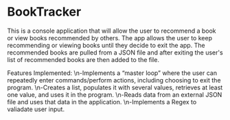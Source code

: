 # BookTracker
This is a console application that will allow the user to recommend a book or view books recommended by others. The app allows the user to keep recommending or viewing books until
they decide to exit the app. The recommended books are pulled from a JSON file and after exiting the user's list of recommended books are then added to the file.

Features Implemented:
\n-Implements a “master loop” where the user can repeatedly enter commands/perform actions, including choosing to exit the program.
\n-Creates a list, populates it with several values, retrieves at least one value, and uses it in the program.
\n-Reads data from an external JSON file and uses that data in the application.
\n-Implements a Regex to valiadate user input.
